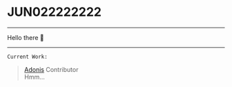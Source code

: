 # JUN022222222
-------------
Hello there 👀



--------------
`Current Work:`
> [Adonis](https://github.com/Sceleratis/Adonis) Contributor\
> Hmm...
